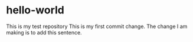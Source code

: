 # hello-world
This is my test repository
This is my first commit change. The change I am making is to add this sentence.
